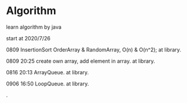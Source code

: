 # Algorithm
learn algorithm by java

start at 2020/7/26

0809 InsertionSort OrderArray & RandomArray, O(n) & O(n^2); at library.

0809 20:25 create own array, add element in array. at library.

0816 20:13 ArrayQueue. at library.

0906 16:50 LoopQueue. at library.




.
